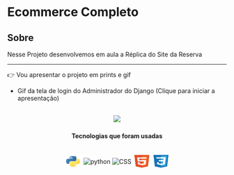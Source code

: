 # Ecommerce Completo

## Sobre
Nesse Projeto desenvolvemos em aula a Réplica do Site da Reserva
<hr>

👉 Vou apresentar o projeto em prints e gif
* Gif da tela de login do Administrador do Django (Clique para iniciar a apresentação)
<div align="center" style="display: inline_block">
</br>

<img src="https://github.com/user-attachments/assets/0e48fe99-5c21-4847-8090-91b1e01f5da9" />

  
  <h4><b>Tecnologias que foram usadas</b></h4>
</br>
  <img align="center" alt="python" height="30" width="40" src="https://raw.githubusercontent.com/devicons/devicon/master/icons/python/python-original.svg">
  <img align="center" alt="python" height="30" width="40" src="https://icongr.am/devicon/django-plain.svg?size=128&color=efebeb">
  <img align="center" alt="CSS" height="30" width="40" src="https://cdn.jsdelivr.net/gh/devicons/devicon@latest/icons/azuresqldatabase/azuresqldatabase-original.svg" />
  <img align="center" alt="HTML" height="30" width="40" src="https://raw.githubusercontent.com/devicons/devicon/master/icons/html5/html5-original.svg">
  <img align="center" alt="CSS" height="30" width="40" src="https://raw.githubusercontent.com/devicons/devicon/master/icons/css3/css3-original.svg">
<div></br>



   
          
           
          

